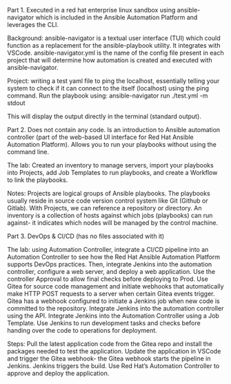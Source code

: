 Part 1. Executed in a red hat enterprise linux sandbox using ansible-navigator which is included in the Ansible Automation Platform and leverages the CLI. 

Background: ansible-navigator is a textual user interface (TUI) which could function as a replacement for the ansible-playbook utility. It integrates with VSCode. ansible-navigator.yml is the name of the config file present in each project that will determine how automation is created and executed with ansible-navigator. 

Project: writing a test yaml file to ping the localhost, essentially telling your system to check if it can connect to the itself (localhost) using the ping command. Run the playbook using: ansible-navigator run ./test.yml -m stdout 

This will display the output directly in the terminal (standard output).  


Part 2. Does not contain any code. Is an introduction to Ansible automation controller (part of the web-based UI interface for Red Hat Ansible Automation Platform). Allows you to run your playbooks without using the command line. 

The lab: Created an inventory to manage servers, import your playbooks into Projects, add Job Templates to run playbooks, and create a Workflow to link the playbooks. 

Notes: Projects are logical groups of Ansible playbooks. The playbooks usually reside in source code version control system like Git (Github or Gitlab). With Projects, we can reference a repository or directory. An inventory is a collection of hosts against which jobs (playbooks) can run against- it indicates which nodes will be managed by the control machine. 


Part 3. DevOps & Cl/CD (has no files associated with it)

The lab: using Automation Controller, integrate a CI/CD pipeline into an Automation Controller to see how the Red Hat Ansible Automation Platform supports DevOps practices. Then, integrate Jenkins into the automation controller, configure a web server, and deploy a web application. Use the controller Approval to allow final checks before deploying to Prod. Use Gitea for source code management and initiate webhooks that automatically make HTTP POST requests to a server when certain Gitea events trigger. Gitea has a webhook configured to initiate a Jenkins job when new code is committed to the repository. Integrate Jenkins into the automation controller using the API. Integrate Jenkins into the Automation Controller using a Job Template. Use Jenkins to run development tasks and checks before handing over the code to operations for deployment. 

Steps:
Pull the latest application code from the Gitea repo and install the packages needed to test the application. Update the application in VSCode and trigger the Gitea webhook- the Gitea webhook starts the pipeline in Jenkins. 
Jenkins triggers the build. 
Use Red Hat’s Automation Controller to approve and deploy the application. 
